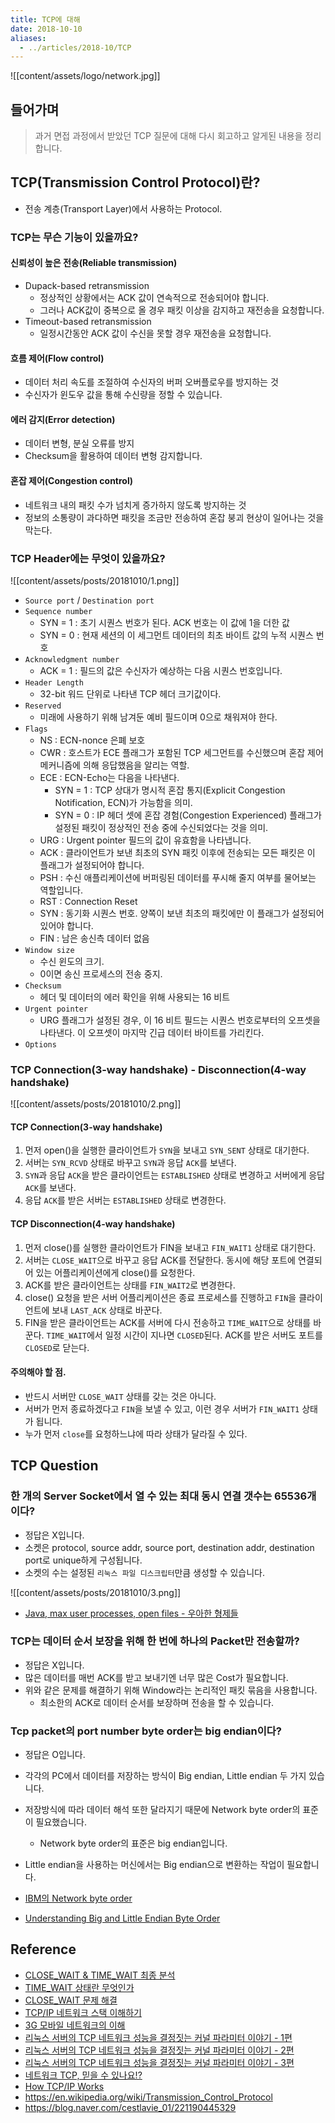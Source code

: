 ```yaml
---
title: TCP에 대해
date: 2018-10-10
aliases: 
  - ../articles/2018-10/TCP
---
```


![[content/assets/logo/network.jpg]]

## 들어가며
> 과거 면접 과정에서 받았던 TCP 질문에 대해 다시 회고하고 알게된 내용을 정리합니다.

## TCP(Transmission Control Protocol)란?
- 전송 계층(Transport Layer)에서 사용하는 Protocol.

### TCP는 무슨 기능이 있을까요?

#### 신뢰성이 높은 전송(Reliable transmission)
- Dupack-based retransmission
    - 정상적인 상황에서는 ACK 값이 연속적으로 전송되어야 합니다.
    - 그러나 ACK값이 중복으로 올 경우 패킷 이상을 감지하고 재전송을 요청합니다.
- Timeout-based retransmission
    - 일정시간동안 ACK 값이 수신을 못할 경우 재전송을 요청합니다.

#### 흐름 제어(Flow control)
- 데이터 처리 속도를 조절하여 수신자의 버퍼 오버플로우를 방지하는 것
- 수신자가 윈도우 값을 통해 수신량을 정할 수 있습니다.

#### 에러 감지(Error detection)
- 데이터 변형, 분실 오류를 방지
- Checksum을 활용하여 데이터 변형 감지합니다.

#### 혼잡 제어(Congestion control)
- 네트워크 내의 패킷 수가 넘치게 증가하지 않도록 방지하는 것
- 정보의 소통량이 과다하면 패킷을 조금만 전송하여 혼잡 붕괴 현상이 일어나는 것을 막는다.

### TCP Header에는 무엇이 있을까요?

![[content/assets/posts/20181010/1.png]]

- `Source port` / `Destination port`
- `Sequence number`
    - SYN = 1 : 초기 시퀀스 번호가 된다. ACK 번호는 이 값에 1을 더한 값
    - SYN = 0 : 현재 세션의 이 세그먼트 데이터의 최초 바이트 값의 누적 시퀀스 번호
- `Acknowledgment number`
    - ACK = 1 : 필드의 값은 수신자가 예상하는 다음 시퀀스 번호입니다.
- `Header Length`
    - 32-bit 워드 단위로 나타낸 TCP 헤더 크기값이다.
- `Reserved`
    - 미래에 사용하기 위해 남겨둔 예비 필드이며 0으로 채워져야 한다.
- `Flags`
    - NS : ECN-nonce 은폐 보호
    - CWR : 호스트가 ECE 플래그가 포함된 TCP 세그먼트를 수신했으며 혼잡 제어 메커니즘에 의해 응답했음을 알리는 역할.
    - ECE : ECN-Echo는 다음을 나타낸다.
        - SYN = 1 : TCP 상대가 명시적 혼잡 통지(Explicit Congestion Notification, ECN)가 가능함을 의미.
        - SYN = 0 : IP 헤더 셋에 혼잡 경험(Congestion Experienced) 플래그가 설정된 패킷이 정상적인 전송 중에 수신되었다는 것을 의미.
    - URG : Urgent pointer 필드의 값이 유효함을 나타냅니다.
    - ACK : 클라이언트가 보낸 최초의 SYN 패킷 이후에 전송되는 모든 패킷은 이 플래그가 설정되어야 합니다.
    - PSH : 수신 애플리케이션에 버퍼링된 데이터를 푸시해 줄지 여부를 물어보는 역할입니다.
    - RST : Connection Reset
    - SYN : 동기화 시퀀스 번호. 양쪽이 보낸 최초의 패킷에만 이 플래그가 설정되어 있어야 합니다.
    - FIN : 남은 송신측 데이터 없음
- `Window size`
    - 수신 윈도의 크기.
    - 0이면 송신 프로세스의 전송 중지.
- `Checksum`
    - 헤더 및 데이터의 에러 확인을 위해 사용되는 16 비트
- `Urgent pointer`
    - URG 플래그가 설정된 경우, 이 16 비트 필드는 시퀀스 번호로부터의 오프셋을 나타낸다. 이 오프셋이 마지막 긴급 데이터 바이트를 가리킨다.
- `Options`


### TCP Connection(3-way handshake) - Disconnection(4-way handshake)
![[content/assets/posts/20181010/2.png]]

#### TCP Connection(3-way handshake)
1. 먼저 open()을 실행한 클라이언트가 `SYN`을 보내고 `SYN_SENT` 상태로 대기한다.
2. 서버는 `SYN_RCVD` 상태로 바꾸고 `SYN`과 응답 `ACK`를 보낸다.
3. `SYN`과 응답 `ACK`을 받은 클라이언트는 `ESTABLISHED` 상태로 변경하고 서버에게 응답 `ACK`를 보낸다.
4. 응답 `ACK`를 받은 서버는 `ESTABLISHED` 상태로 변경한다.

#### TCP Disconnection(4-way handshake)
1. 먼저 close()를 실행한 클라이언트가 FIN을 보내고 `FIN_WAIT1` 상태로 대기한다.
2. 서버는 `CLOSE_WAIT`으로 바꾸고 응답 ACK를 전달한다. 동시에 해당 포트에 연결되어 있는 어플리케이션에게 close()를 요청한다.
3. ACK를 받은 클라이언트는 상태를 `FIN_WAIT2`로 변경한다.
4. close() 요청을 받은 서버 어플리케이션은 종료 프로세스를 진행하고 `FIN`을 클라이언트에 보내 `LAST_ACK` 상태로 바꾼다.
5. FIN을 받은 클라이언트는 ACK를 서버에 다시 전송하고 `TIME_WAIT`으로 상태를 바꾼다. `TIME_WAIT`에서 일정 시간이 지나면 `CLOSED`된다. ACK를 받은 서버도 포트를 `CLOSED`로 닫는다.

#### 주의해야 할 점.
- 반드시 서버만 `CLOSE_WAIT` 상태를 갖는 것은 아니다.
- 서버가 먼저 종료하겠다고 `FIN`을 보낼 수 있고, 이런 경우 서버가 `FIN_WAIT1` 상태가 됩니다.
- 누가 먼저 `close`를 요청하느냐에 따라 상태가 달라질 수 있다.

## TCP Question
### 한 개의 Server Socket에서 열 수 있는 최대 동시 연결 갯수는 65536개이다?
- 정답은 X입니다.
- 소켓은 protocol, source addr, source port, destination addr, destination port로 unique하게 구성됩니다.
- 소켓의 수는 설정된 `리눅스 파일 디스크립터`만큼 생성할 수 있습니다.

![[content/assets/posts/20181010/3.png]]

- [Java, max user processes, open files - 우아한 형제들](http://woowabros.github.io/experience/2018/04/17/linux-maxuserprocess-openfiles.html)

### TCP는 데이터 순서 보장을 위해 한 번에 하나의 Packet만 전송할까?
- 정답은 X입니다.
- 많은 데이터를 매번 ACK를 받고 보내기엔 너무 많은 Cost가 필요합니다.
- 위와 같은 문제를 해결하기 위해 Window라는 논리적인 패킷 묶음을 사용합니다.
    - 최소한의 ACK로 데이터 순서를 보장하며 전송을 할 수 있습니다.

### Tcp packet의 port number byte order는 big endian이다?
- 정답은 O입니다.
- 각각의 PC에서 데이터를 저장하는 방식이 Big endian, Little endian 두 가지 있습니다.
- 저장방식에 따라 데이터 해석 또한 달라지기 때문에 Network byte order의 표준이 필요했습니다.
    - Network byte order의 표준은 big endian입니다.
- Little endian을 사용하는 머신에서는 Big endian으로 변환하는 작업이 필요합니다.

- [IBM의 Network byte order](https://www.ibm.com/support/knowledgecenter/en/SSB27U_6.4.0/com.ibm.zvm.v640.kiml0/asonetw.htm)
- [Understanding Big and Little Endian Byte Order](https://betterexplained.com/articles/understanding-big-and-little-endian-byte-order/)


## Reference
- [CLOSE_WAIT & TIME_WAIT 최종 분석](http://tech.kakao.com/2016/04/21/closewait-timewait/)
- [TIME_WAIT 상태란 무엇인가](http://docs.likejazz.com/time-wait/)
- [CLOSE_WAIT 문제 해결](http://docs.likejazz.com/close-wait/)
- [TCP/IP 네트워크 스택 이해하기](https://d2.naver.com/helloworld/47667)
- [3G 모바일 네트워크의 이해](https://d2.naver.com/helloworld/111111)
- [리눅스 서버의 TCP 네트워크 성능을 결정짓는 커널 파라미터 이야기 - 1편](https://meetup.toast.com/posts/53)
- [리눅스 서버의 TCP 네트워크 성능을 결정짓는 커널 파라미터 이야기 - 2편](https://meetup.toast.com/posts/54)
- [리눅스 서버의 TCP 네트워크 성능을 결정짓는 커널 파라미터 이야기 - 3편](https://meetup.toast.com/posts/55)
- [네트워크 TCP, 믿을 수 있나요!?](https://www.slideshare.net/bluem31/tcp-47441568?qid=04ddad59-7ebb-4557-99d7-50435e9a5f92&v=&b=&from_search=5)
- [How TCP/IP Works](https://technet.microsoft.com/pt-pt/library/cc786128(v=ws.10).aspx)
- <https://en.wikipedia.org/wiki/Transmission_Control_Protocol>
- <https://blog.naver.com/cestlavie_01/221190445329>
